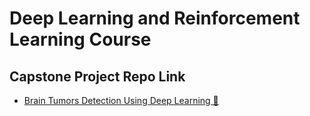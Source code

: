 # Deep Learning and Reinforcement Learning Course 


##  Capstone Project Repo Link 
* [Brain Tumors Detection Using Deep Learning 🧠 ](https://github.com/AI-MOO/Brain_Tumor_Detector_Deep_Learning)


